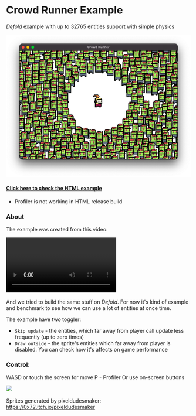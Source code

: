 # Crowd Runner Example
_Defold_ example with up to 32765 entities support with simple physics

![](media/banner.png)

#### [Click here to check the HTML example](https://insality.github.io/crowd-runner-defold/)
- Profiler is not working in HTML release build


### About
The example was created from this video:

![](media/ref_video.mp4)

And we tried to build the same stuff on _Defold_. For now it's kind of example and benchmark to see how we can use a lot of entities at once time.

The example have two toggler:
- `Skip update` - the entities, which far away from player call update less frequently (up to zero times)
- `Draw outside` - the sprite's entities which far away from player is disabled. You can check how it's affects on game performance


### Control:
WASD or touch the screen for move
P - Profiler
Or use on-screen buttons


![](media/game.gif)


Sprites generated by pixeldudesmaker: https://0x72.itch.io/pixeldudesmaker
